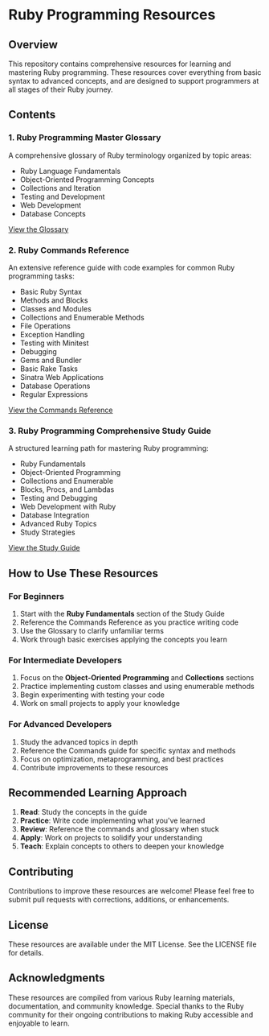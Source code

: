 # Ruby Programming Resources

## Overview

This repository contains comprehensive resources for learning and mastering Ruby programming. These resources cover everything from basic syntax to advanced concepts, and are designed to support programmers at all stages of their Ruby journey.

## Contents

### 1. Ruby Programming Master Glossary

A comprehensive glossary of Ruby terminology organized by topic areas:
- Ruby Language Fundamentals
- Object-Oriented Programming Concepts
- Collections and Iteration
- Testing and Development
- Web Development
- Database Concepts

[View the Glossary](ruby-glossary.md)

### 2. Ruby Commands Reference

An extensive reference guide with code examples for common Ruby programming tasks:
- Basic Ruby Syntax
- Methods and Blocks
- Classes and Modules
- Collections and Enumerable Methods
- File Operations
- Exception Handling
- Testing with Minitest
- Debugging
- Gems and Bundler
- Basic Rake Tasks
- Sinatra Web Applications
- Database Operations
- Regular Expressions

[View the Commands Reference](ruby-commands.md)

### 3. Ruby Programming Comprehensive Study Guide

A structured learning path for mastering Ruby programming:
- Ruby Fundamentals
- Object-Oriented Programming
- Collections and Enumerable
- Blocks, Procs, and Lambdas
- Testing and Debugging
- Web Development with Ruby
- Database Integration
- Advanced Ruby Topics
- Study Strategies

[View the Study Guide](ruby-study-guide.md)

## How to Use These Resources

### For Beginners

1. Start with the **Ruby Fundamentals** section of the Study Guide
2. Reference the Commands Reference as you practice writing code
3. Use the Glossary to clarify unfamiliar terms
4. Work through basic exercises applying the concepts you learn

### For Intermediate Developers

1. Focus on the **Object-Oriented Programming** and **Collections** sections
2. Practice implementing custom classes and using enumerable methods
3. Begin experimenting with testing your code
4. Work on small projects to apply your knowledge

### For Advanced Developers

1. Study the advanced topics in depth
2. Reference the Commands guide for specific syntax and methods
3. Focus on optimization, metaprogramming, and best practices
4. Contribute improvements to these resources

## Recommended Learning Approach

1. **Read**: Study the concepts in the guide
2. **Practice**: Write code implementing what you've learned
3. **Review**: Reference the commands and glossary when stuck
4. **Apply**: Work on projects to solidify your understanding
5. **Teach**: Explain concepts to others to deepen your knowledge

## Contributing

Contributions to improve these resources are welcome! Please feel free to submit pull requests with corrections, additions, or enhancements.

## License

These resources are available under the MIT License. See the LICENSE file for details.

## Acknowledgments

These resources are compiled from various Ruby learning materials, documentation, and community knowledge. Special thanks to the Ruby community for their ongoing contributions to making Ruby accessible and enjoyable to learn.
